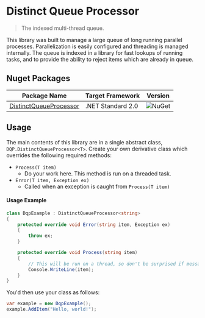 # Distinct Queue Processor
>The indexed multi-thread queue.

This library was built to manage a large queue of long running parallel processes. Parallelization is easily configured and threading is managed internally. The queue is indexed in a library for fast lookups of running tasks, and to provide the ability to reject items which are already in queue.

## Nuget Packages

Package Name | Target Framework | Version
---|---|---
[DistinctQueueProcessor](https://www.nuget.org/packages/DistinctQueueProcessor) | .NET Standard 2.0 | ![NuGet](https://img.shields.io/nuget/v/DistinctQueueProcessor.svg)

## Usage
The main contents of this library are in a single abstract class, `DQP.DistinctQueueProcessor<T>`. Create your own derivative class which overrides the following required methods:
 - `Process(T item)`
   - Do your work here. This method is run on a threaded task. 
 - `Error(T item, Exception ex)`
   - Called when an exception is caught from `Process(T item)`

#### Usage Example
```csharp
class DqpExample : DistinctQueueProcessor<string>
{
    protected override void Error(string item, Exception ex)
    {
        throw ex;
    }

    protected override void Process(string item)
    {
        // This will be run on a thread, so don't be surprised if messages print out-of-order.
        Console.WriteLine(item);
    }
}
```
You'd then use your class as follows:
```csharp
var example = new DqpExample();
example.AddItem("Hello, world!");
```
